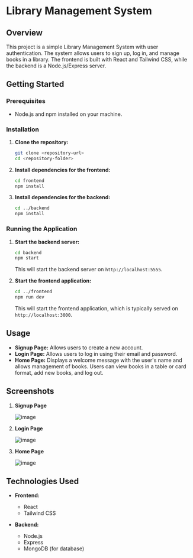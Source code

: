 # Library Management System

## Overview

This project is a simple Library Management System with user authentication. The system allows users to sign up, log in, and manage books in a library. The frontend is built with React and Tailwind CSS, while the backend is a Node.js/Express server.

## Getting Started

### Prerequisites

- Node.js and npm installed on your machine.

### Installation

1. **Clone the repository:**

    ```bash
    git clone <repository-url>
    cd <repository-folder>
    ```

2. **Install dependencies for the frontend:**

    ```bash
    cd frontend
    npm install
    ```

3. **Install dependencies for the backend:**

    ```bash
    cd ../backend
    npm install
    ```

### Running the Application

1. **Start the backend server:**

    ```bash
    cd backend
    npm start
    ```

    This will start the backend server on `http://localhost:5555`.

2. **Start the frontend application:**

    ```bash
    cd ../frontend
    npm run dev
    ```

    This will start the frontend application, which is typically served on `http://localhost:3000`.

## Usage

- **Signup Page:** Allows users to create a new account.
- **Login Page:** Allows users to log in using their email and password.
- **Home Page:** Displays a welcome message with the user's name and allows management of books. Users can view books in a table or card format, add new books, and log out.

## Screenshots

1. **Signup Page**
   
   ![image](https://github.com/user-attachments/assets/f50bcb70-54c1-48d8-ada7-4a689501ee63)


3. **Login Page**
   
   ![image](https://github.com/user-attachments/assets/7d1fa0d9-9b60-493e-9e6e-48a2f91891c6)


4. **Home Page**
   
   ![image](https://github.com/user-attachments/assets/11dd9dcc-d042-4c9d-a8cd-705ab5deb96c)


## Technologies Used

- **Frontend:**
  - React
  - Tailwind CSS

- **Backend:**
  - Node.js
  - Express
  - MongoDB (for database)

